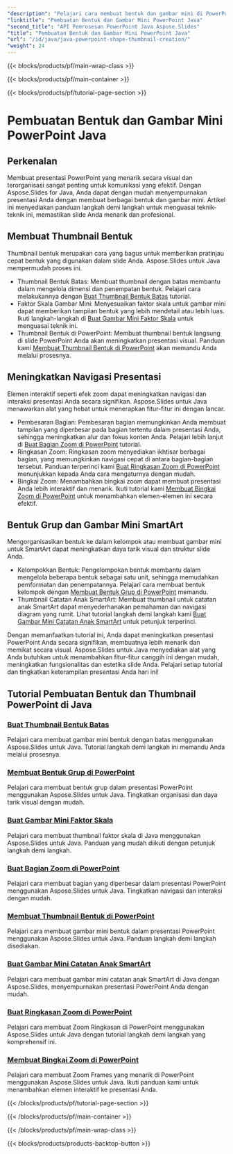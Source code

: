 ```yaml
---
"description": "Pelajari cara membuat bentuk dan gambar mini di PowerPoint menggunakan Aspose.Slides Java. Tutorial terperinci tentang cara membuat bentuk grup, faktor skala gambar mini, dan efek zoom."
"linktitle": "Pembuatan Bentuk dan Gambar Mini PowerPoint Java"
"second_title": "API Pemrosesan PowerPoint Java Aspose.Slides"
"title": "Pembuatan Bentuk dan Gambar Mini PowerPoint Java"
"url": "/id/java/java-powerpoint-shape-thumbnail-creation/"
"weight": 24
---
```


{{< blocks/products/pf/main-wrap-class >}}

{{< blocks/products/pf/main-container >}}

{{< blocks/products/pf/tutorial-page-section >}}

# Pembuatan Bentuk dan Gambar Mini PowerPoint Java

## Perkenalan

Membuat presentasi PowerPoint yang menarik secara visual dan terorganisasi sangat penting untuk komunikasi yang efektif. Dengan Aspose.Slides for Java, Anda dapat dengan mudah menyempurnakan presentasi Anda dengan membuat berbagai bentuk dan gambar mini. Artikel ini menyediakan panduan langkah demi langkah untuk menguasai teknik-teknik ini, memastikan slide Anda menarik dan profesional.

## Membuat Thumbnail Bentuk

Thumbnail bentuk merupakan cara yang bagus untuk memberikan pratinjau cepat bentuk yang digunakan dalam slide Anda. Aspose.Slides untuk Java mempermudah proses ini.

- Thumbnail Bentuk Batas: Membuat thumbnail dengan batas membantu dalam mengelola dimensi dan penempatan bentuk. Pelajari cara melakukannya dengan [Buat Thumbnail Bentuk Batas](./create-bounds-shape-thumbnail/) tutorial.
- Faktor Skala Gambar Mini: Menyesuaikan faktor skala untuk gambar mini dapat memberikan tampilan bentuk yang lebih mendetail atau lebih luas. Ikuti langkah-langkah di [Buat Gambar Mini Faktor Skala](./create-scaling-factor-thumbnail/) untuk menguasai teknik ini.
- Thumbnail Bentuk di PowerPoint: Membuat thumbnail bentuk langsung di slide PowerPoint Anda akan meningkatkan presentasi visual. Panduan kami [Membuat Thumbnail Bentuk di PowerPoint](./create-shape-thumbnail-powerpoint/) akan memandu Anda melalui prosesnya.

## Meningkatkan Navigasi Presentasi

Elemen interaktif seperti efek zoom dapat meningkatkan navigasi dan interaksi presentasi Anda secara signifikan. Aspose.Slides untuk Java menawarkan alat yang hebat untuk menerapkan fitur-fitur ini dengan lancar.

- Pembesaran Bagian: Pembesaran bagian memungkinkan Anda membuat tampilan yang diperbesar pada bagian tertentu dalam presentasi Anda, sehingga meningkatkan alur dan fokus konten Anda. Pelajari lebih lanjut di [Buat Bagian Zoom di PowerPoint](./create-section-zoom-powerpoint/) tutorial.
- Ringkasan Zoom: Ringkasan zoom menyediakan ikhtisar berbagai bagian, yang memungkinkan navigasi cepat di antara bagian-bagian tersebut. Panduan terperinci kami [Buat Ringkasan Zoom di PowerPoint](./create-summary-zoom-powerpoint/) menunjukkan kepada Anda cara mengaturnya dengan mudah.
- Bingkai Zoom: Menambahkan bingkai zoom dapat membuat presentasi Anda lebih interaktif dan menarik. Ikuti tutorial kami [Membuat Bingkai Zoom di PowerPoint](./create-zoom-frame-powerpoint/) untuk menambahkan elemen-elemen ini secara efektif.

## Bentuk Grup dan Gambar Mini SmartArt

Mengorganisasikan bentuk ke dalam kelompok atau membuat gambar mini untuk SmartArt dapat meningkatkan daya tarik visual dan struktur slide Anda.

- Kelompokkan Bentuk: Pengelompokan bentuk membantu dalam mengelola beberapa bentuk sebagai satu unit, sehingga memudahkan pemformatan dan penempatannya. Pelajari cara membuat bentuk kelompok dengan [Membuat Bentuk Grup di PowerPoint](./create-group-shape-powerpoint/) memandu.
- Thumbnail Catatan Anak SmartArt: Membuat thumbnail untuk catatan anak SmartArt dapat menyederhanakan pemahaman dan navigasi diagram yang rumit. Lihat tutorial langkah demi langkah kami [Buat Gambar Mini Catatan Anak SmartArt](./create-smartart-child-note-thumbnail/) untuk petunjuk terperinci.

Dengan memanfaatkan tutorial ini, Anda dapat meningkatkan presentasi PowerPoint Anda secara signifikan, membuatnya lebih menarik dan memikat secara visual. Aspose.Slides untuk Java menyediakan alat yang Anda butuhkan untuk menambahkan fitur-fitur canggih ini dengan mudah, meningkatkan fungsionalitas dan estetika slide Anda. Pelajari setiap tutorial dan tingkatkan keterampilan presentasi Anda hari ini!
## Tutorial Pembuatan Bentuk dan Thumbnail PowerPoint di Java
### [Buat Thumbnail Bentuk Batas](./create-bounds-shape-thumbnail/)
Pelajari cara membuat gambar mini bentuk dengan batas menggunakan Aspose.Slides untuk Java. Tutorial langkah demi langkah ini memandu Anda melalui prosesnya.
### [Membuat Bentuk Grup di PowerPoint](./create-group-shape-powerpoint/)
Pelajari cara membuat bentuk grup dalam presentasi PowerPoint menggunakan Aspose.Slides untuk Java. Tingkatkan organisasi dan daya tarik visual dengan mudah.
### [Buat Gambar Mini Faktor Skala](./create-scaling-factor-thumbnail/)
Pelajari cara membuat thumbnail faktor skala di Java menggunakan Aspose.Slides untuk Java. Panduan yang mudah diikuti dengan petunjuk langkah demi langkah.
### [Buat Bagian Zoom di PowerPoint](./create-section-zoom-powerpoint/)
Pelajari cara membuat bagian yang diperbesar dalam presentasi PowerPoint menggunakan Aspose.Slides untuk Java. Tingkatkan navigasi dan interaksi dengan mudah.
### [Membuat Thumbnail Bentuk di PowerPoint](./create-shape-thumbnail-powerpoint/)
Pelajari cara membuat gambar mini bentuk dalam presentasi PowerPoint menggunakan Aspose.Slides untuk Java. Panduan langkah demi langkah disediakan.
### [Buat Gambar Mini Catatan Anak SmartArt](./create-smartart-child-note-thumbnail/)
Pelajari cara membuat gambar mini catatan anak SmartArt di Java dengan Aspose.Slides, menyempurnakan presentasi PowerPoint Anda dengan mudah.
### [Buat Ringkasan Zoom di PowerPoint](./create-summary-zoom-powerpoint/)
 Pelajari cara membuat Zoom Ringkasan di PowerPoint menggunakan Aspose.Slides untuk Java dengan tutorial langkah demi langkah yang komprehensif ini.
### [Membuat Bingkai Zoom di PowerPoint](./create-zoom-frame-powerpoint/)
Pelajari cara membuat Zoom Frames yang menarik di PowerPoint menggunakan Aspose.Slides untuk Java. Ikuti panduan kami untuk menambahkan elemen interaktif ke presentasi Anda.

{{< /blocks/products/pf/tutorial-page-section >}}

{{< /blocks/products/pf/main-container >}}

{{< /blocks/products/pf/main-wrap-class >}}

{{< blocks/products/products-backtop-button >}}